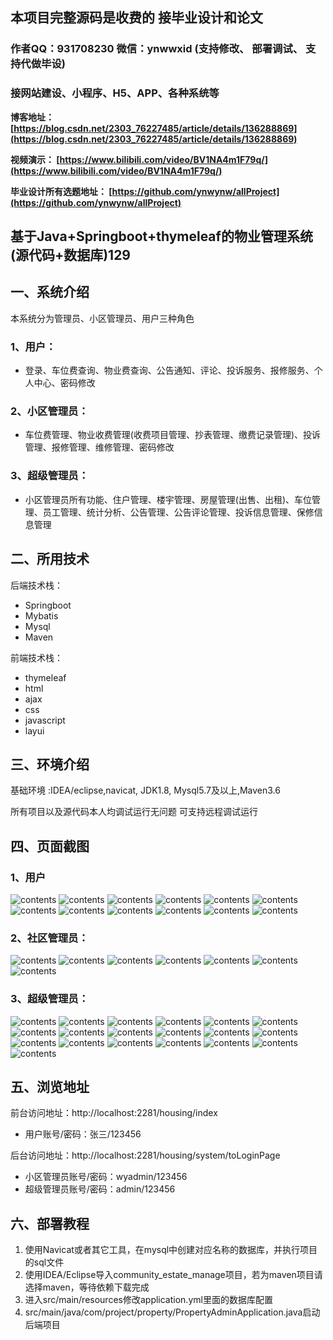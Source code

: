 ## 本项目完整源码是收费的  接毕业设计和论文

### 作者QQ：931708230 微信：ynwwxid (支持修改、 部署调试、 支持代做毕设)

### 接网站建设、小程序、H5、APP、各种系统等

**博客地址：
[https://blog.csdn.net/2303_76227485/article/details/136288869](https://blog.csdn.net/2303_76227485/article/details/136288869)**

**视频演示：
[https://www.bilibili.com/video/BV1NA4m1F79q/](https://www.bilibili.com/video/BV1NA4m1F79q/)**

**毕业设计所有选题地址：
[https://github.com/ynwynw/allProject](https://github.com/ynwynw/allProject)**

## 基于Java+Springboot+thymeleaf的物业管理系统(源代码+数据库)129

## 一、系统介绍
本系统分为管理员、小区管理员、用户三种角色

### 1、用户：
- 登录、车位费查询、物业费查询、公告通知、评论、投诉服务、报修服务、个人中心、密码修改
### 2、小区管理员：
- 车位费管理、物业收费管理(收费项目管理、抄表管理、缴费记录管理)、投诉管理、报修管理、维修管理、密码修改
### 3、超级管理员：
- 小区管理员所有功能、住户管理、楼宇管理、房屋管理(出售、出租)、车位管理、员工管理、统计分析、公告管理、公告评论管理、投诉信息管理、保修信息管理

## 二、所用技术

后端技术栈：

- Springboot
- Mybatis
- Mysql
- Maven

前端技术栈：

- thymeleaf 
- html
- ajax 
- css
- javascript
- layui

## 三、环境介绍

基础环境 :IDEA/eclipse,navicat, JDK1.8, Mysql5.7及以上,Maven3.6

所有项目以及源代码本人均调试运行无问题 可支持远程调试运行

## 四、页面截图
### 1、用户
![contents](./picture/picture1.png)
![contents](./picture/picture2.png)
![contents](./picture/picture0.png)
![contents](./picture/picture3.png)
![contents](./picture/picture4.png)
![contents](./picture/picture5.png)
![contents](./picture/picture6.png)
![contents](./picture/picture7.png)
![contents](./picture/picture8.png)
![contents](./picture/picture9.png)
![contents](./picture/picture10.png)
![contents](./picture/picture11.png)

### 2、社区管理员：
![contents](./picture/picture13.png)
![contents](./picture/picture14.png)
![contents](./picture/picture15.png)
![contents](./picture/picture16.png)
![contents](./picture/picture17.png)
![contents](./picture/picture18.png)
![contents](./picture/picture19.png)

### 3、超级管理员：
![contents](./picture/picture20.png)
![contents](./picture/picture21.png)
![contents](./picture/picture22.png)
![contents](./picture/picture23.png)
![contents](./picture/picture24.png)
![contents](./picture/picture25.png)
![contents](./picture/picture26.png)
![contents](./picture/picture27.png)
![contents](./picture/picture28.png)
![contents](./picture/picture29.png)
![contents](./picture/picture30.png)
![contents](./picture/picture31.png)
![contents](./picture/picture32.png)
![contents](./picture/picture33.png)
![contents](./picture/picture34.png)
![contents](./picture/picture35.png)
![contents](./picture/picture36.png)
![contents](./picture/picture37.png)
![contents](./picture/picture38.png)

## 五、浏览地址

前台访问地址：http://localhost:2281/housing/index
- 用户账号/密码：张三/123456

后台访问地址：http://localhost:2281/housing/system/toLoginPage
- 小区管理员账号/密码：wyadmin/123456
- 超级管理员账号/密码：admin/123456

## 六、部署教程
1. 使用Navicat或者其它工具，在mysql中创建对应名称的数据库，并执行项目的sql文件
2. 使用IDEA/Eclipse导入community_estate_manage项目，若为maven项目请选择maven，等待依赖下载完成
3. 进入src/main/resources修改application.yml里面的数据库配置
4. src/main/java/com/project/property/PropertyAdminApplication.java启动后端项目

